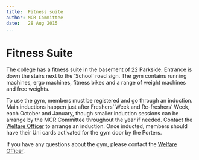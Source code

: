 ```yaml
---
title:  Fitness suite  
author: MCR Committee  
date:   28 Aug 2015  
...
```


# Fitness Suite

The college has a fitness suite in the basement of 22 Parkside. Entrance
is down the stairs next to the ‘School’ road sign. The gym contains
running machines, ergo machines, fitness bikes and a range of weight
machines and free weights.

To use the gym, members must be registered and go through an induction.
Main inductions happen just after Freshers’ Week and Re-freshers’ Week,
each October and January, though smaller induction sessions can be
arrange by the MCR Committee throughout the year if needed. Contact the
[Welfare Officer](mailto:welfare@emmamcr.org.uk) to arrange an
induction. Once inducted, members should have their Uni cards activated
for the gym door by the Porters.

If you have any questions about the gym, please contact the [Welfare
Officer](mailto:welfare@emmamcr.org.uk).
